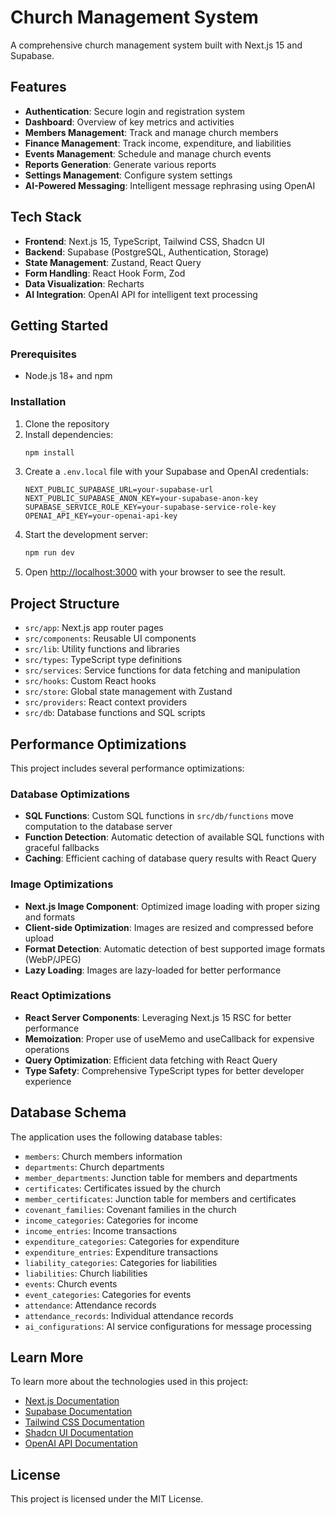 # Church Management System

A comprehensive church management system built with Next.js 15 and Supabase.

## Features

- **Authentication**: Secure login and registration system
- **Dashboard**: Overview of key metrics and activities
- **Members Management**: Track and manage church members
- **Finance Management**: Track income, expenditure, and liabilities
- **Events Management**: Schedule and manage church events
- **Reports Generation**: Generate various reports
- **Settings Management**: Configure system settings
- **AI-Powered Messaging**: Intelligent message rephrasing using OpenAI

## Tech Stack

- **Frontend**: Next.js 15, TypeScript, Tailwind CSS, Shadcn UI
- **Backend**: Supabase (PostgreSQL, Authentication, Storage)
- **State Management**: Zustand, React Query
- **Form Handling**: React Hook Form, Zod
- **Data Visualization**: Recharts
- **AI Integration**: OpenAI API for intelligent text processing

## Getting Started

### Prerequisites

- Node.js 18+ and npm

### Installation

1. Clone the repository
2. Install dependencies:
   ```bash
   npm install
   ```
3. Create a `.env.local` file with your Supabase and OpenAI credentials:
   ```
   NEXT_PUBLIC_SUPABASE_URL=your-supabase-url
   NEXT_PUBLIC_SUPABASE_ANON_KEY=your-supabase-anon-key
   SUPABASE_SERVICE_ROLE_KEY=your-supabase-service-role-key
   OPENAI_API_KEY=your-openai-api-key
   ```
4. Start the development server:
   ```bash
   npm run dev
   ```
5. Open [http://localhost:3000](http://localhost:3000) with your browser to see the result.

## Project Structure

- `src/app`: Next.js app router pages
- `src/components`: Reusable UI components
- `src/lib`: Utility functions and libraries
- `src/types`: TypeScript type definitions
- `src/services`: Service functions for data fetching and manipulation
- `src/hooks`: Custom React hooks
- `src/store`: Global state management with Zustand
- `src/providers`: React context providers
- `src/db`: Database functions and SQL scripts

## Performance Optimizations

This project includes several performance optimizations:

### Database Optimizations

- **SQL Functions**: Custom SQL functions in `src/db/functions` move computation to the database server
- **Function Detection**: Automatic detection of available SQL functions with graceful fallbacks
- **Caching**: Efficient caching of database query results with React Query

### Image Optimizations

- **Next.js Image Component**: Optimized image loading with proper sizing and formats
- **Client-side Optimization**: Images are resized and compressed before upload
- **Format Detection**: Automatic detection of best supported image formats (WebP/JPEG)
- **Lazy Loading**: Images are lazy-loaded for better performance

### React Optimizations

- **React Server Components**: Leveraging Next.js 15 RSC for better performance
- **Memoization**: Proper use of useMemo and useCallback for expensive operations
- **Query Optimization**: Efficient data fetching with React Query
- **Type Safety**: Comprehensive TypeScript types for better developer experience

## Database Schema

The application uses the following database tables:
- `members`: Church members information
- `departments`: Church departments
- `member_departments`: Junction table for members and departments
- `certificates`: Certificates issued by the church
- `member_certificates`: Junction table for members and certificates
- `covenant_families`: Covenant families in the church
- `income_categories`: Categories for income
- `income_entries`: Income transactions
- `expenditure_categories`: Categories for expenditure
- `expenditure_entries`: Expenditure transactions
- `liability_categories`: Categories for liabilities
- `liabilities`: Church liabilities
- `events`: Church events
- `event_categories`: Categories for events
- `attendance`: Attendance records
- `attendance_records`: Individual attendance records
- `ai_configurations`: AI service configurations for message processing

## Learn More

To learn more about the technologies used in this project:

- [Next.js Documentation](https://nextjs.org/docs)
- [Supabase Documentation](https://supabase.io/docs)
- [Tailwind CSS Documentation](https://tailwindcss.com/docs)
- [Shadcn UI Documentation](https://ui.shadcn.com)
- [OpenAI API Documentation](https://platform.openai.com/docs/api-reference)

## License

This project is licensed under the MIT License.
